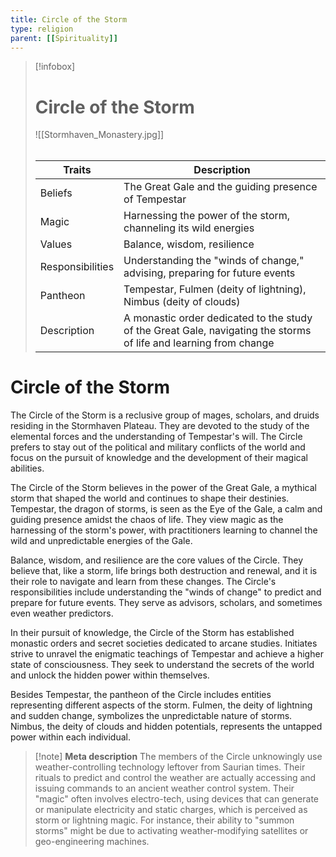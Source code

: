 ```yaml
---
title: Circle of the Storm
type: religion
parent: [[Spirituality]]
---
```


> [!infobox]
> # Circle of the Storm
> ![[Stormhaven_Monastery.jpg]]
> ###### 
> | Traits         | Description                                                                                                                           |
> | -------------- | ------------------------------------------------------------------------------------------------------------------------------------- |
> | Beliefs         | The Great Gale and the guiding presence of Tempestar                                                                  |
> | Magic           | Harnessing the power of the storm, channeling its wild energies                                                       |
> | Values          | Balance, wisdom, resilience                                                                                           |
> | Responsibilities| Understanding the "winds of change," advising, preparing for future events                                           |
> | Pantheon        | Tempestar, Fulmen (deity of lightning), Nimbus (deity of clouds)                                                      |
> | Description     | A monastic order dedicated to the study of the Great Gale, navigating the storms of life and learning from change     |

# Circle of the Storm

The Circle of the Storm is a reclusive group of mages, scholars, and druids residing in the Stormhaven Plateau. They are devoted to the study of the elemental forces and the understanding of Tempestar's will. The Circle prefers to stay out of the political and military conflicts of the world and focus on the pursuit of knowledge and the development of their magical abilities.

The Circle of the Storm believes in the power of the Great Gale, a mythical storm that shaped the world and continues to shape their destinies. Tempestar, the dragon of storms, is seen as the Eye of the Gale, a calm and guiding presence amidst the chaos of life. They view magic as the harnessing of the storm's power, with practitioners learning to channel the wild and unpredictable energies of the Gale.

Balance, wisdom, and resilience are the core values of the Circle. They believe that, like a storm, life brings both destruction and renewal, and it is their role to navigate and learn from these changes. The Circle's responsibilities include understanding the "winds of change" to predict and prepare for future events. They serve as advisors, scholars, and sometimes even weather predictors.

In their pursuit of knowledge, the Circle of the Storm has established monastic orders and secret societies dedicated to arcane studies. Initiates strive to unravel the enigmatic teachings of Tempestar and achieve a higher state of consciousness. They seek to understand the secrets of the world and unlock the hidden power within themselves.

Besides Tempestar, the pantheon of the Circle includes entities representing different aspects of the storm. Fulmen, the deity of lightning and sudden change, symbolizes the unpredictable nature of storms. Nimbus, the deity of clouds and hidden potentials, represents the untapped power within each individual.

> [!note] **Meta description**
> The members of the Circle unknowingly use weather-controlling technology leftover from Saurian times. Their rituals to predict and control the weather are actually accessing and issuing commands to an ancient weather control system. Their "magic" often involves electro-tech, using devices that can generate or manipulate electricity and static charges, which is perceived as storm or lightning magic. For instance, their ability to "summon storms" might be due to activating weather-modifying satellites or geo-engineering machines.